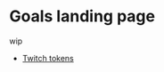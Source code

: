 # Goals landing page
wip

- [Twitch tokens](https://dev.twitch.tv/docs/authentication/#getting-tokens)